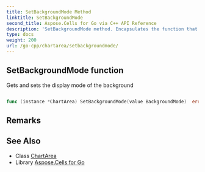 ```yaml
---
title: SetBackgroundMode Method 
linktitle: SetBackgroundMode
second_title: Aspose.Cells for Go via C++ API Reference
description: 'SetBackgroundMode method. Encapsulates the function that represents setbackgroundmode in Go.'
type: docs
weight: 200
url: /go-cpp/chartarea/setbackgroundmode/
---
```


## SetBackgroundMode function

Gets and sets the display mode of the background

```go

func (instance *ChartArea) SetBackgroundMode(value BackgroundMode)  error

```

## Remarks


## See Also

* Class [ChartArea](../)
* Library [Aspose.Cells for Go](../../)
